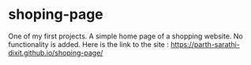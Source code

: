 # shoping-page
One of my first projects. A simple home page of a shopping website. No functionality is added. 
Here is the link to the site : https://parth-sarathi-dixit.github.io/shoping-page/
